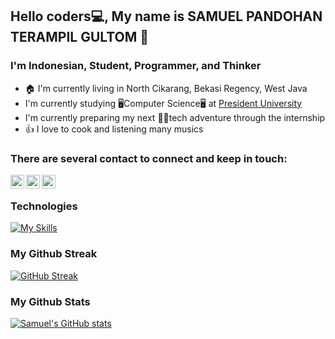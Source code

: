 ## Hello coders💻, My name is SAMUEL PANDOHAN TERAMPIL GULTOM 👋

### I'm Indonesian, Student, Programmer, and Thinker
- 🏠 I'm currently living in North Cikarang, Bekasi Regency, West Java
- I'm currently studying 🖥️Computer Science🖥️ at [President University](https://president.ac.id/)
- I'm currently preparing my next 👨‍💻tech adventure through the internship
- 👍 I love to cook and listening many musics


### There are several contact to connect and keep in touch: 
<a href="https://www.instagram.com/gtps19/">
  <img align="left" alt="Samuel's Instagram" width="22px" src="https://raw.githubusercontent.com/hussainweb/hussainweb/main/icons/instagram.png" />
</a>
<a href="https://discord.com/users/787967771345944606">
  <img align="left" alt="Samuel's Discord ID" width="22px" src="https://raw.githubusercontent.com/peterthehan/peterthehan/master/assets/discord.svg" />
</a>
<a href="https://www.linkedin.com/in/samuel-pandohan-terampil-gultom-2a64bb1b7/">
  <img align="left" alt="Samuel's LinkedIN" width="22px" src="https://raw.githubusercontent.com/peterthehan/peterthehan/master/assets/linkedin.svg" />
</a>

<br />

### Technologies
[![My Skills](https://skills.thijs.gg/icons?i=py,js,cpp,mysql,react,vim,git&theme=dark)](https://skills.thijs.gg)

### My Github Streak
[![GitHub Streak](http://github-readme-streak-stats.herokuapp.com?user=mindestiny01&theme=radical)](https://git.io/streak-stats)

### My Github Stats
[![Samuel's GitHub stats](https://github-readme-stats.vercel.app/api?username=mindestiny01&show_icons=true&theme=radical)](https://github.com/anuraghazra/github-readme-stats)
